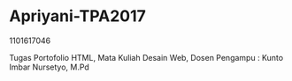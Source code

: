 # Apriyani-TPA2017 
1101617046

Tugas Portofolio HTML, Mata Kuliah Desain Web, Dosen Pengampu : Kunto Imbar Nursetyo, M.Pd
